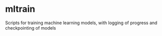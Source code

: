 # mltrain
Scripts for training machine learning models, with logging of progress and checkpointing of models
